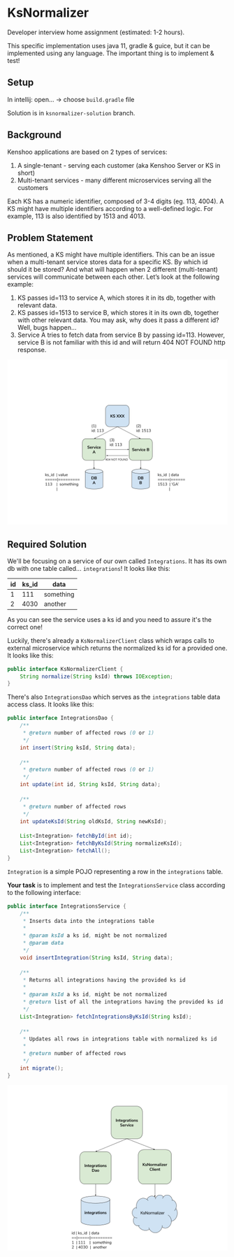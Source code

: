 # KsNormalizer
Developer interview home assignment (estimated: 1-2 hours).
 
This specific implementation uses java 11, gradle & guice, but it can be implemented using any language. The important thing is to implement & test!

## Setup
In intellij: open... -> choose `build.gradle` file

Solution is in `ksnormalizer-solution` branch.

## Background
Kenshoo applications are based on 2 types of services:
1. A single-tenant - serving each customer (aka Kenshoo Server or KS in short)
2. Multi-tenant services - many different microservices serving all the customers

Each KS has a numeric identifier, composed of 3-4 digits (eg. 113, 4004). A KS might have multiple identifiers according to a well-defined logic. For example, 113 is also identified by 1513 and 4013.

## Problem Statement

As mentioned, a KS might have multiple identifiers. This can be an issue when a multi-tenant service stores data for a specific KS. By which id should it be stored? And what will happen when 2 different (multi-tenant) services will communicate between each other.
Let’s look at the following example:
1. KS passes id=113 to service A, which stores it in its db, together with relevant data.
2. KS passes id=1513 to service B, which stores it in its own db, together with other relevant data. You may ask, why does it pass a different id? Well, bugs happen…
3. Service A tries to fetch data from service B by passing id=113. However, service B is not familiar with this id and will return 404 NOT FOUND http response.

![problem](res/problem.png)

## Required Solution
We'll be focusing on a service of our own called `Integrations`. It has its own db with one table called... `integrations`! It looks like this:

| id | ks_id  | data      |
|----|--------|-----------|
|1   | 111    |  something|
|2   | 4030   |  another  |
  
As you can see the service uses a ks id and you need to assure it's the correct one!

Luckily, there's already a `KsNormalizerClient` class which wraps calls to external microservice which returns the normalized ks id for a provided one. It looks like this:
```java
public interface KsNormalizerClient {
    String normalize(String ksId) throws IOException;
}
```

There's also `IntegrationsDao` which serves as the `integrations` table data access class. It looks like this:
```java
public interface IntegrationsDao {
    /**
     * @return number of affected rows (0 or 1)
     */
    int insert(String ksId, String data);

    /**
     * @return number of affected rows (0 or 1)
     */
    int update(int id, String ksId, String data);

    /**
     * @return number of affected rows
     */
    int updateKsId(String oldKsId, String newKsId);

    List<Integration> fetchById(int id);
    List<Integration> fetchByKsId(String normalizeKsId);
    List<Integration> fetchAll();
}
```

`Integration` is a simple POJO representing a row in the `integrations` table.

**Your task** is to implement and test the `IntegrationsService` class according to the following interface:
```java
public interface IntegrationsService {
    /**
     * Inserts data into the integrations table
     *
     * @param ksId a ks id, might be not normalized
     * @param data
     */
    void insertIntegration(String ksId, String data);

    /**
     * Returns all integrations having the provided ks id
     *
     * @param ksId a ks id, might be not normalized
     * @return list of all the integrations having the provided ks id
     */
    List<Integration> fetchIntegrationsByKsId(String ksId);

    /**
     * Updates all rows in integrations table with normalized ks id
     *
     * @return number of affected rows
     */
    int migrate();
}
``` 

![class diagram](res/design.png)